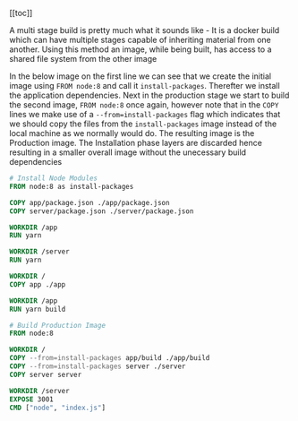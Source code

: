 [[toc]]

A multi stage build is pretty much what it sounds like - It is a docker build which can have multiple stages capable of inheriting material from one another. Using this method an image, while being built, has access to a shared file system from the other image

In the below image on the first line we can see that we create the initial image using `FROM node:8` and call it `install-packages`. Therefter we install the application dependencies. Next in the production stage we start to build the second image, `FROM node:8` once again, however note that in the `COPY` lines we make use of a `--from=install-packages` flag which indicates that we should copy the files from the `install-packages` image instead of the local machine as we normally would do. The resulting image is the Production image. The Installation phase layers are discarded hence resulting in a smaller overall image without the unecessary build dependencies

```Dockerfile
# Install Node Modules
FROM node:8 as install-packages

COPY app/package.json ./app/package.json
COPY server/package.json ./server/package.json

WORKDIR /app
RUN yarn

WORKDIR /server
RUN yarn

WORKDIR /
COPY app ./app

WORKDIR /app
RUN yarn build

# Build Production Image
FROM node:8

WORKDIR /
COPY --from=install-packages app/build ./app/build
COPY --from=install-packages server ./server
COPY server server

WORKDIR /server
EXPOSE 3001
CMD ["node", "index.js"]
```